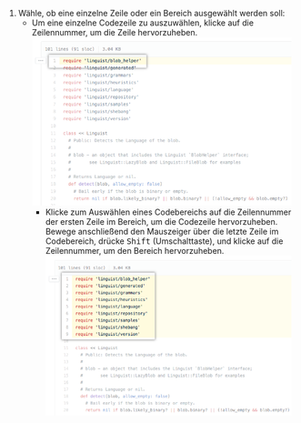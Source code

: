 1. Wähle, ob eine einzelne Zeile oder ein Bereich ausgewählt werden soll:
    - Um eine einzelne Codezeile zu auszuwählen, klicke auf die Zeilennummer, um die Zeile hervorzuheben. ![Datei mit Auswahl einer einzelnen Codezeile](/assets/images/help/repository/highlight-line-of-code.png)
      - Klicke zum Auswählen eines Codebereichs auf die Zeilennummer der ersten Zeile im Bereich, um die Codezeile hervorzuheben. Bewege anschließend den Mauszeiger über die letzte Zeile im Codebereich, drücke <kbd>Shift</kbd> (Umschalttaste), und klicke auf die Zeilennummer, um den Bereich hervorzuheben. ![Datei mit Auswahl eines Codebereichs](/assets/images/help/repository/highlight-range-of-code.png)
